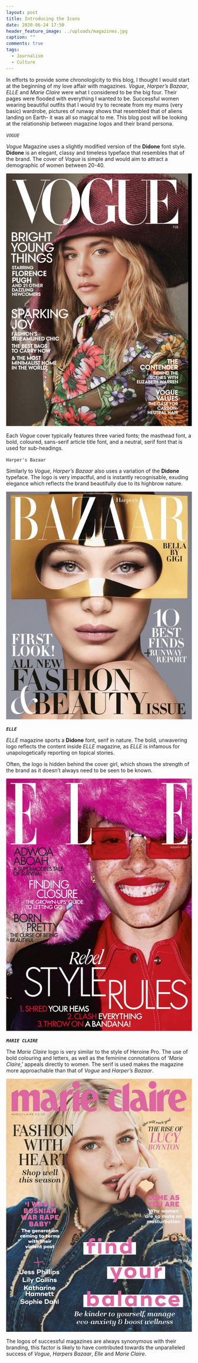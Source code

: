 ```yaml
---
layout: post
title: Introducing the Icons
date: 2020-06-24 17:50
header_feature_image: ../uploads/magazines.jpg
caption: ""
comments: true
tags:
  - Journalism
  - Culture
---
```



In efforts to provide some chronologicity to this blog, I thought I would start at the beginning of my love affair with magazines. *Vogue*, *Harper’s Bazaar*, *ELLE* and *Marie Claire* were what I considered to be the big four. Their pages were flooded with everything I wanted to be. Successful women wearing beautiful outfits that I would try to recreate from my mums (very basic) wardrobe, pictures of runway shows that resembled that of aliens landing on Earth- it was all so magical to me. This blog post will be looking at the relationship between magazine logos and their brand persona.



*`VOGUE`* 

*Vogue* Magazine uses a slightly modified version of the **Didone** font style. **Didone** is an elegant, classy and timeless typeface that resembles that of the brand. The cover of *Vogue* is simple and would aim to attract a demographic of women between 20-40.

![Vogue- Florence Pugh- February 2020](../uploads/vogue.jpeg)

Each *Vogue* cover typically features three varied fonts; the masthead font, a bold, coloured, sans-serif article title font, and a neutral, serif font that is used for sub-headings.

`Harper's Bazaar`

Similarly to *Vogue*, *Harper’s Bazaar* also uses a variation of the **Didone** typeface. The logo is very impactful, and is instantly recognisable, exuding elegance which reflects the brand beautifully due to its highbrow nature.

![Harpers Bazaar- Bella Hadid - July 2018](../uploads/bazaar.jpg)

***`ELLE`***

*ELLE* magazine sports a **Didone** font, serif in nature. The bold, unwavering logo reflects the content inside *ELLE* magazine, as *ELLE* is infamous for unapologetically reporting on topical stories.

Often, the logo is hidden behind the cover girl, which shows the strength of the brand as it doesn’t always need to be seen to be known.

![ELLE- Adwoa Aboah- July 2020](../uploads/elle.jpg)

***`MARIE CLAIRE`***

The *Marie Claire* logo is very similar to the style of Heroine Pro. The use of bold colouring and letters, as well as the feminine connotations of ‘*Marie Claire*,’ appeals directly to women. The serif is used makes the magazine more approachable than that of *Vogue* and *Harper’s Bazaar*.

![Marie Claire- Lucy Boynton- November 2019](../uploads/marie-claire.jpg)

The logos of successful magazines are always synonymous with their branding, this factor is likely to have contributed towards the unparalleled success of *Vogue*, *Harpers Bazaar*, *Elle* and *Marie Claire*.